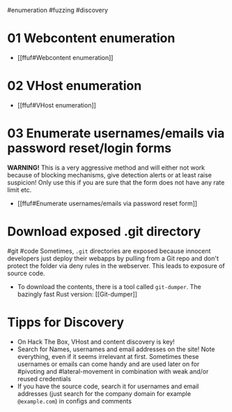 #enumeration #fuzzing #discovery 
# 01 Webcontent enumeration
- [[ffuf#Webcontent enumeration]]
# 02 VHost enumeration
- [[ffuf#VHost enumeration]]
# 03 Enumerate usernames/emails via password reset/login forms
**WARNING!** This is a very aggressive method and will either not work because of blocking mechanisms, give detection alerts or at least raise suspicion! Only use this if you are sure that the form does not have any rate limit etc.

- [[ffuf#Enumerate usernames/emails via password reset form]]
# Download exposed .git directory
#git #code
Sometimes, `.git` directories are exposed because innocent developers just deploy their webapps by pulling from a Git repo and don't protect the folder via deny rules in the webserver. This leads to exposure of source code.
- To download the contents, there is a tool called `git-dumper`. The bazingly fast Rust version: [[Git-dumper]]
# Tipps for Discovery
- On Hack The Box, VHost and content discovery is key!
- Search for Names, usernames and email addresses on the site! Note everything, even if it seems irrelevant at first. Sometimes these usernames or emails can come handy and are used later on for #pivoting and #lateral-movement in combination with weak and/or reused credentials
- If you have the source code, search it for usernames and email addresses (just search for the company domain for example `@example.com`) in configs and comments